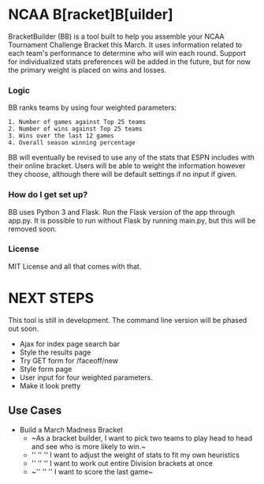 # NCAA B[racket]B[uilder] #

BracketBuilder (BB) is a tool built to help you assemble your NCAA Tournament Challenge Bracket this March. It uses information related to each team's performance to determine who will win each round. Support for individualized stats preferences will be added in the future, but for now the primary weight is placed on wins and losses.

### Logic ###
BB ranks teams by using four weighted parameters:

	1. Number of games against Top 25 teams
	2. Number of wins against Top 25 teams
	3. Wins over the last 12 games
	4. Overall season winning percentage

BB will eventually be revised to use any of the stats that ESPN includes with their online bracket. Users will be able to weight the information however they choose, although there will be default settings if no input if given.

### How do I get set up? ###

BB uses Python 3 and Flask. Run the Flask version of the app through app.py.
It is possible to run without Flask by running main.py,
but this will be removed soon.



### License ###
MIT License and all that comes with that.


# NEXT STEPS
This tool is still in development.
The command line version will be phased out soon.

* Ajax for index page search bar
* Style the results page
* Try GET form for /faceoff/new
* Style form page
* User input for four weighted parameters.
* Make it look pretty


## Use Cases
 - Build a March Madness Bracket
   - ~As a bracket builder, I want to pick two teams to play head to head and see
   who is more likely to win.~
   - '' '' '' I want to adjust the weight of stats to fit my own heuristics
   - '' '' '' I want to work out entire Division brackets at once
   - ~'' '' '' I want to score the last game~
